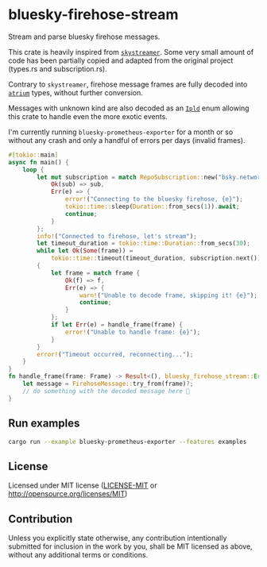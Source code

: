 # bluesky-firehose-stream

Stream and parse bluesky firehose messages.

This crate is heavily inspired from [`skystreamer`](https://github.com/FyraLabs/skystreamer). Some
very small amount of code has been partially copied and adapted from the original project (types.rs and subscription.rs).

Contrary to `skystreamer`, firehose message frames are fully decoded into [`atrium`](https://github.com/sugyan/atrium)
types, without further conversion.

Messages with unknown kind are also decoded as an [`Ipld`](https://docs.rs/ipld-core/0.4.1/ipld_core/ipld/enum.Ipld.html)
enum allowing this crate to handle even the more exotic events.

I'm currently running `bluesky-prometheus-exporter` for a month or so without any crash and only a handful of errors per days (invalid frames).

```rust
#[tokio::main]
async fn main() {
    loop {
        let mut subscription = match RepoSubscription::new("bsky.network").await {
            Ok(sub) => sub,
            Err(e) => {
                error!("Connecting to the bluesky firehose, {e}");
                tokio::time::sleep(Duration::from_secs(1)).await;
                continue;
            }
        };
        info!("Connected to firehose, let's stream");
        let timeout_duration = tokio::time::Duration::from_secs(30);
        while let Ok(Some(frame)) =
            tokio::time::timeout(timeout_duration, subscription.next()).await
        {
            let frame = match frame {
                Ok(f) => f,
                Err(e) => {
                    warn!("Unable to decode frame, skipping it! {e}");
                    continue;
                }
            };
            if let Err(e) = handle_frame(frame) {
                error!("Unable to handle frame: {e}");
            }
        }
        error!("Timeout occurred, reconnecting...");
    }
}
fn handle_frame(frame: Frame) -> Result<(), bluesky_firehose_stream::Error> {
    let message = FirehoseMessage::try_from(frame)?;
    // do something with the decoded message here 🚀
}
```

## Run examples

```bash
cargo run --example bluesky-prometheus-exporter --features examples
```

## License

Licensed under MIT license ([LICENSE-MIT](LICENSE-MIT) or <http://opensource.org/licenses/MIT>)

## Contribution

Unless you explicitly state otherwise, any contribution intentionally submitted
for inclusion in the work by you, shall be MIT licensed as above, without any additional terms or conditions.
